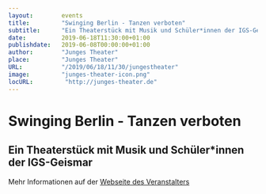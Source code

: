 ```yaml
---
layout:        events
title:         "Swinging Berlin - Tanzen verboten"
subtitle:      "Ein Theaterstück mit Musik und Schüler*innen der IGS-Geismar"
date:          2019-06-18T11:30:00+01:00
publishdate:   2019-06-08T00:00:00+01:00
author:        "Junges Theater"
place:         "Junges Theater"
URL:           "/2019/06/18/11/30/jungestheater"
image:         "junges-theater-icon.png"
locURL:         "http://junges-theater.de"
---
```


Swinging Berlin - Tanzen verboten
===========

Ein Theaterstück mit Musik und Schüler*innen der IGS-Geismar
-----------



Mehr Informationen auf der [Webseite des Veranstalters](http://www.junges-theater.de/content/index.php?id=707)
